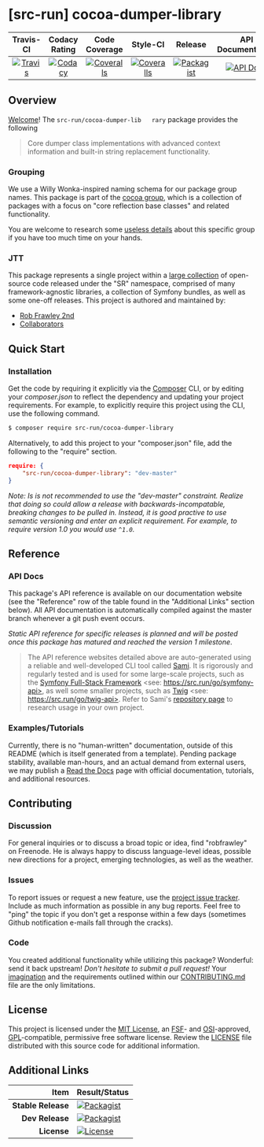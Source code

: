 
# [src-run] cocoa-dumper-library

|       Travis-CI        |      Codacy Rating      |      Code Coverage      |        Style-CI         |         Release         |    API Documentation    |
|:----------------------:|:-----------------------:|:-----------------------:|:-----------------------:|:-----------------------:|:-----------------------:|
| [![Travis](https://src.run/cocoa-dumper-library/travis.svg)](https://src.run/cocoa-dumper-library/travis) | [![Codacy](https://src.run/cocoa-dumper-library/codacy.svg)](https://src.run/cocoa-dumper-library/codacy) | [![Coveralls](https://src.run/cocoa-dumper-library/coveralls.svg)](https://src.run/cocoa-dumper-library/coveralls) | [![Coveralls](https://src.run/cocoa-dumper-library/styleci.svg)](https://src.run/cocoa-dumper-library/styleci) | [![Packagist](https://src.run/cocoa-dumper-library/packagist.svg)](https://src.run/cocoa-dumper-library/packagist) | [![API Docs](https://src.run/cocoa-dumper-library/api.svg)](https://src.run/cocoa-dumper-library/api) | 


## Overview

[Welcome](https://src.run/go/readme_welcome)!
The `src-run/cocoa-dumper-lib   rary` package provides the following

> Core dumper class implementations with advanced context information and built-in string replacement functionality.

### Grouping

We use a Willy Wonka-inspired naming schema for our package group names. This package is part of the
[cocoa group](https://src.run/cocoa-dumper-library/group), which is a collection of packages with a focus
on "core reflection base classes" and related functionality.

You are welcome to research some [useless details](https://src.run/cocoa-dumper-library/group_explanation)
about this specific group if you have too much time on your hands.

### JTT

This package represents a single project within a [large collection](https://src.run/go/explore) of open-source code
released under the "SR" namespace, comprised of many framework-agnostic libraries, a collection of Symfony bundles, as
well as some one-off releases. This project is authored and maintained by:

- [Rob Frawley 2nd](https://src.run/rmf)
- [Collaborators](https://src.run/cocoa-dumper-library/github_collaborators)


## Quick Start

### Installation

Get the code by requiring it explicitly via the [Composer](https://getcomposer.com) CLI, or by editing your
*composer.json* to reflect the dependency and updating your project requirements. For example, to explicitly require
this project using the CLI, use the following command.

```bash
$ composer require src-run/cocoa-dumper-library
```

Alternatively, to add this project to your "composer.json" file, add the following to the "require" section.

```json
require: {
	"src-run/cocoa-dumper-library": "dev-master"
}
```

*Note: Is is not recommended to use the "dev-master" constraint. Realize that doing so could allow a release with
backwards-incompatable, breaking changes to be pulled in. Instead, it is good practive to use semantic versioning and
enter an explicit requirement. For example, to require version 1.0 you would use `^1.0`.*


## Reference

### API Docs

This package's API reference is available on our documentation website (see the "Reference" row of the table found in
the "Additional Links" section below). All API documentation is automatically compiled against the master branch
whenever a git push event occurs.

*Static API reference for specific releases is planned and will be posted once this package has matured and reached
the version 1 milestone*.

> The API reference websites detailed above are auto-generated using a reliable and well-developed CLI tool called
> [Sami](https://src.run/go/sami). It is rigorously and regularly tested and is used for some large-scale projects, such
> as the [Symfony Full-Stack Framework](https://src.run/go/symfony) <see: https://src.run/go/symfony-api>, as well some
> smaller projects, such as [Twig](https://src.run/go/sami-twig) <see: https://src.run/go/twig-api>. Refer to Sami's
> [repository page](https://src.run/go/sami) to research usage in your own project.

### Examples/Tutorials

Currently, there is no "human-written" documentation, outside of this README (which is itself generated from a
template). Pending package stability, available man-hours, and an actual demand from external users, we may publish
a [Read the Docs](https://src.run/go/rtd) page with official documentation, tutorials, and additional resources.


## Contributing

### Discussion

For general inquiries or to discuss a broad topic or idea, find "robfrawley" on Freenode. He is always happy to 
discuss language-level ideas, possible new directions for a project, emerging technologies, as well as the weather.

### Issues

To report issues or request a new feature, use the [project issue tracker](https://src.run/cocoa-dumper-library/github_issues).
Include as much information as possible in any bug reports. Feel free to "ping" the topic if you don't get a response
within a few days (sometimes Github notification e-mails fall through the cracks).

### Code

You created additional functionality while utilizing this package? Wonderful: send it back upstream! *Don't hesitate to
submit a pull request!* Your [imagination](https://src.run/go/readme_imagination) and the requirements outlined within
our [CONTRIBUTING.md](https://src.run/cocoa-dumper-library/contributing) file are the only limitations.


## License

This project is licensed under the [MIT License](https://src.run/go/mit), an [FSF](https://src.run/go/fsf)- and 
[OSI](https://src.run/go/osi)-approved, [GPL](https://src.run/go/gpl)-compatible, permissive free software license.
Review the [LICENSE](https://src.run/cocoa-dumper-library/license) file distributed with this source code for additional
information.


## Additional Links

| Item               | Result/Status                                                                                                      |
|-------------------:|:-------------------------------------------------------------------------------------------------------------------|
| __Stable Release__ | [![Packagist](https://src.run/cocoa-dumper-library/packagist.svg)](https://src.run/cocoa-dumper-library/packagist)     |
| __Dev Release__    | [![Packagist](https://src.run/cocoa-dumper-library/packagist_pre.svg)](https://src.run/cocoa-dumper-library/packagist) |
| __License__        | [![License](https://src.run/cocoa-dumper-library/license.svg)](https://src.run/cocoa-dumper-library/license)           |

